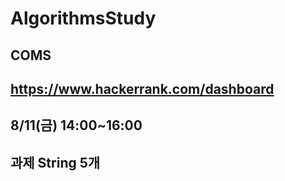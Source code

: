 # AlgorithmsStudy 
## COMS
## https://www.hackerrank.com/dashboard
## 8/11(금) 14:00~16:00
## 과제 String 5개

